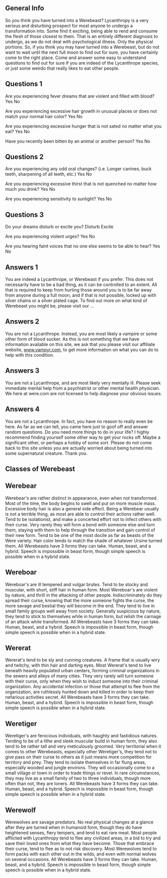 ## General Info

So you think you have turned into a Werebeast? Lycanthropy is a very serious and disturbing prospect for most anyone to undergo a transformation into. Some find it exciting, being able to rend and consume the flesh of those closest to them. That is an entirely different diagnosis to undergo, as we do not deal with psychological illness. Only the physical portions. So, if you think you may have turned into a Werebeast, but do not want to wait until the next full moon to find out for sure, you have certainly come to the right place. Come and answer some easy to understand questions to find out for sure if you are indeed of the Lycanthrope species, or just some weirdo that really likes to eat other people.

## Questions 1
Are you experiencing fever dreams that are violent and filled with blood?
Yes
No

Are you experiencing excessive hair growth in unusual places or does not match your normal hair color?
Yes
No

Are you experiencing excessive hunger that is not sated no matter what you eat?
Yes
No

Have you recently been bitten by an animal or another person?
Yes
No

## Questions 2

Are you experiencing any odd oral changes? (i.e. Longer canines, buck teeth, sharpening of all teeth, etc.)
Yes
No

Are you experiencing excessive thirst that is not quenched no matter how much you drink?
Yes
No

Are you experiencing sensitivity to sunlight?
Yes
No

## Questions 3

Do your dreams disturb or excite you?
Disturb
Excite

Are you experiencing violent urges?
Yes
No

Are you hearing faint voices that no one else seems to be able to hear?
Yes
No

## Answers 1

You are indeed a Lycanthrope, or Werebeast if you prefer. This does not necessarily have to be a bad thing, as it can be controlled to an extent. All that is required to keep from hurting those around you is to be far away from anyone during a full moon, and if that is not possible, locked up with silver chains or a silver plated cage. To find out more on what kind of Werebeast you might be, please visit our ...

## Answers 2

You are not a Lycanthrope. Instead, you are most likely a vampire or some other form of blood sucker. As this is not something that we have information available on this site, we ask that you please visit our affiliate website, www.vampyr.com, to get more information on what you can do to help with this condition.

## Answers 3

You are not a Lycanthrope, and are most likely very mentally ill. Please seek immediate mental help from a psychiatrist or other mental health physician. We here at were.com are not licensed to help diagnose your obvious issues.

## Answers 4

You are not a Lycanthrope. In fact, you have no reason to really even be here. As far as we can tell, you came here just to goof off and answer random questions. Do you need more things to do in your life? I highly recommend finding yourself some other way to get your rocks off. Maybe a significant other, or perhaps a hobby of some sort. Please do not come back to this site unless you are actually worried about being turned into some supernatural creature. Thank you.

## Classes of Werebeast

## Werebear
Werebear's are rather distinct in appearance, even when not transformed. Most of the time, the body begins to swell and put on more muscle mass. Excessive body hair is also a general side effect. Being a Werebear usually is not a terrible thing, as most are able to control their actions rather well. Tend to be isolationist, and make a concerted effort not to infect others with their curse. Very rarely they will form a bond with someone else and turn them, staying with them to help through the transition and gain control of their new form. Tend to be one of the most docile as far as beasts of the Were variety. Hair color tends to match the shade of whatever Ursine turned them. All Werebeasts have 3 forms they can take. Human, beast, and a hybrid. Speech is impossible in beast form, though simple speech is possible when in a hybrid state.

## Wereboar
Wereboar's are ill tempered and vulgar brutes. Tend to be stocky and muscular, with short, stiff hair in human form. Most Wereboar's are violent by nature, and thrill in the attacking of other people. Indiscriminately do they spread their curse, knowing that the more someone fights the curse, the more savage and bestial they will become in the end. They tend to live in small family groups well away from society. Generally suspicious by nature, they tend to stick to themselves while in human form, but relish the carnage of an attack while transformed. All Werebeasts have 3 forms they can take. Human, beast, and a hybrid. Speech is impossible in beast form, though simple speech is possible when in a hybrid state.

## Wererat
Wererat's tend to be sly and cunning creatures. A frame that is usually wiry and twitchy, with thin hair and darting eyes. Most Wererat's tend to live beneath heavily populated urban centers, forming criminal organizations in the sewers and alleys of many cities. They very rarely will turn someone with their curse, only when they wish to induct someone into their criminal organization. Any accidental infection or those that attempt to flee from the organization, are ruthlessly hunted down and killed in order to keep their nefarious activities secret. All Werebeasts have 3 forms they can take. Human, beast, and a hybrid. Speech is impossible in beast form, though simple speech is possible when in a hybrid state.

## Weretiger
Weretiger's are ferocious individuals, with haughty and fastidious natures. Tending to be of a lithe and sleek muscular build in human form, they also tend to be rather tall and very meticulously groomed. Very territorial when it comes to other Werebeasts, especially other Weretiger's, they tend not to give pass on their curse to others as it just means more competition for territory and prey. They tend to isolate themselves in far flung areas, especially wooded and jungle environs. They will occasionally come to a small village or town in order to trade things or revel. In rare circumstances, they may live as a small family of two to three individuals, though more often than not, they are loners. All Werebeasts have 3 forms they can take. Human, beast, and a hybrid. Speech is impossible in beast form, though simple speech is possible when in a hybrid state.

## Werewolf
Werewolves are savage predators. No real physical changes at a glance after they are turned when in humanoid form, though they do have heightened senses, fiery tempers, and tend to eat rare meat. Most people afflicted with Lycanthropy tend to flee any civilized areas, in a bid to try and save their loved ones from what they have become. Those that embrace their curse, tend to flee as to not risk discovery. Most Werewolves tend to form packs with each other out in the wilds, and even with normal wolves on several occasions. All Werebeasts have 3 forms they can take. Human, beast, and a hybrid. Speech is impossible in beast form, though simple speech is possible when in a hybrid state.
